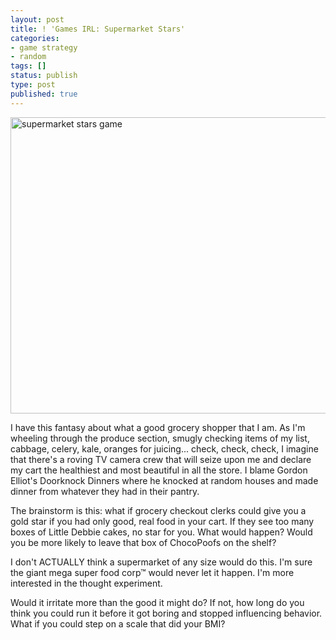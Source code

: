 ```yaml
---
layout: post
title: ! 'Games IRL: Supermarket Stars'
categories:
- game strategy
- random
tags: []
status: publish
type: post
published: true
---
```

<a href="http://skinnywhitegirl.com/blog/wp-content/uploads/2011/02/vintage-food.jpg"><img src="http://skinnywhitegirl.com/blog/wp-content/uploads/2011/02/vintage-food-600x474.jpg" alt="supermarket stars game" title="vintage food" width="600" height="474" class="aligncenter size-large wp-image-325" /></a>

I have this fantasy about what a good grocery shopper that I am. As I'm wheeling through the produce section, smugly checking items of my list, cabbage, celery, kale, oranges for juicing... check, check, check, I imagine that there's a roving TV camera crew that will seize upon me and declare my cart the healthiest and most beautiful in all the store. I blame Gordon Elliot's Doorknock Dinners where he knocked at random houses and made dinner from whatever they had in their pantry.

The brainstorm is this: what if grocery checkout clerks could give you a gold star if you had only good, real food in your cart. If they see too many boxes of Little Debbie cakes, no star for you. What would happen? Would you be more likely to leave that box of ChocoPoofs on the shelf?

I don't ACTUALLY think a supermarket of any size would do this. I'm sure the giant mega super food corp™ would never let it happen. I'm more interested in the thought experiment.

Would it irritate more than the good it might do? If not, how long do you think you could run it before it got boring and stopped influencing behavior. What if you could step on a scale that did your BMI?
